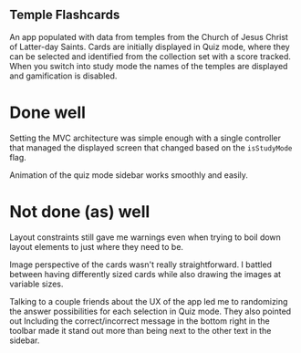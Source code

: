 ## Temple Flashcards

An app populated with data from temples from the Church of Jesus Christ of Latter-day Saints. Cards are initially displayed in Quiz mode, where they can be selected and identified from the collection set with a score tracked. When you switch into study mode the names of the temples are displayed and gamification is disabled.

# Done well

Setting the MVC architecture was simple enough with a single controller that managed the displayed screen that changed based on the `isStudyMode` flag.

Animation of the quiz mode sidebar works smoothly and easily.

# Not done (as) well

Layout constraints still gave me warnings even when trying to boil down layout elements to just where they need to be.

Image perspective of the cards wasn't really straightforward. I battled between having differently sized cards while also drawing the images at variable sizes.


Talking to a couple friends about the UX of the app led me to randomizing the answer possibilities for each selection in Quiz mode. They also pointed out Including the correct/incorrect message in the bottom right in the toolbar made it stand out more than being next to the other text in the sidebar.


